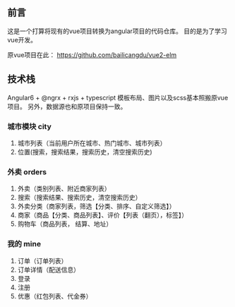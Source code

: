 ## 前言

这是一个打算将现有的vue项目转换为angular项目的代码仓库。 目的是为了学习vue开发。

原vue项目在此： https://github.com/bailicangdu/vue2-elm


## 技术栈
Angular6 + @ngrx + rxjs + typescript
模板布局、图片以及scss基本照搬原vue项目。
另外，数据源也和原项目保持一致。

### 城市模块 city

1. 城市列表（当前用户所在城市、热门城市、城市列表）
2. 位置(搜索，搜索结果，搜索历史，清空搜索历史)


### 外卖 orders

1. 外卖（类别列表、附近商家列表）
2. 搜索（搜索结果、搜索历史，清空搜索历史）
3. 外卖分类（商家列表，筛选【分类、排序、自定义筛选】）
4. 商家（商品【分类、商品列表】、评价【列表（翻页），标签】）
5. 购物车（商品列表， 结算、地址）

### 我的 mine 

1. 订单（订单列表）
2. 订单详情（配送信息）
3. 登录
4. 注册
5. 优惠（红包列表、代金券）

